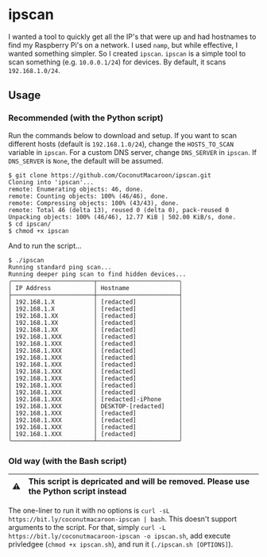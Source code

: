 # ipscan

I wanted a tool to quickly get all the IP's that were up and had hostnames to find my Raspberry Pi's on a network. I used `namp`, but while effective, I wanted something simpler. So I created `ipscan`. `ipscan` is a simple tool to scan something (e.g. `10.0.0.1/24`) for devices. By default, it scans `192.168.1.0/24`.

## Usage

### Recommended (with the Python script)

Run the commands below to download and setup. If you want to scan different hosts (default is `192.168.1.0/24`), change the `HOSTS_TO_SCAN` variable in `ipscan`. For a custom DNS server, change `DNS_SERVER` in `ipscan`. If `DNS_SERVER` is `None`, the default will be assumed.
```
$ git clone https://github.com/CoconutMacaroon/ipscan.git
Cloning into 'ipscan'...
remote: Enumerating objects: 46, done.
remote: Counting objects: 100% (46/46), done.
remote: Compressing objects: 100% (43/43), done.
remote: Total 46 (delta 13), reused 0 (delta 0), pack-reused 0
Unpacking objects: 100% (46/46), 12.77 KiB | 502.00 KiB/s, done.
$ cd ipscan/
$ chmod +x ipscan
```
And to run the script...
```
$ ./ipscan
Running standard ping scan...
Running deeper ping scan to find hidden devices...
╭───────────────────────┬───────────────────────╮
│ IP Address            │ Hostname              │
├───────────────────────┼───────────────────────┤
│ 192.168.1.X           │ [redacted]            │
│ 192.168.1.X           │ [redacted]            │
│ 192.168.1.XX          │ [redacted]            │
│ 192.168.1.XX          │ [redacted]            │
│ 192.168.1.XX          │ [redacted]            │
│ 192.168.1.XXX         │ [redacted]            │
│ 192.168.1.XXX         │ [redacted]            │
│ 192.168.1.XXX         │ [redacted]            │
│ 192.168.1.XXX         │ [redacted]            │
│ 192.168.1.XXX         │ [redacted]            │
│ 192.168.1.XXX         │ [redacted]            │
│ 192.168.1.XXX         │ [redacted]            │
│ 192.168.1.XXX         │ [redacted]            │
│ 192.168.1.XXX         │ [redacted]            │
│ 192.168.1.XXX         │ [redacted]-iPhone     │
│ 192.168.1.XXX         │ DESKTOP-[redacted]    │
│ 192.168.1.XXX         │ [redacted]            │
│ 192.168.1.XXX         │ [redacted]            │
│ 192.168.1.XXX         │ [redacted]            │
│ 192.168.1.XXX         │ [redacted]            │
╰───────────────────────┴───────────────────────╯
```

### Old way (with the Bash script)

| :warning: | This script is depricated and will be removed. Please use the Python script instead |
|-----------|:------------------------------------------------------------------------------------|

The one-liner to run it with no options is `curl -sL https://bit.ly/coconutmacaroon-ipscan | bash`. This doesn't support arguments to the script. For that, simply `curl -L https://bit.ly/coconutmacaroon-ipscan -o ipscan.sh`, add execute privledgee (`chmod +x ipscan.sh`), and run it (`./ipscan.sh [OPTIONS]`).
